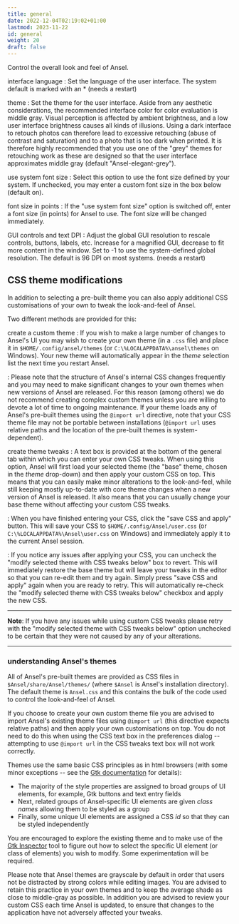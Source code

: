 ```yaml
---
title: general
date: 2022-12-04T02:19:02+01:00
lastmod: 2023-11-22
id: general
weight: 20
draft: false
---
```


Control the overall look and feel of Ansel.

interface language
: Set the language of the user interface. The system default is marked with an * (needs a restart)

theme
: Set the theme for the user interface. Aside from any aesthetic considerations, the recommended interface color for color evaluation is middle gray. Visual perception is affected by ambient brightness, and a low user interface brightness causes all kinds of illusions. Using a dark interface to retouch photos can therefore lead to excessive retouching (abuse of contrast and saturation) and to a photo that is too dark when printed. It is therefore highly recommended that you use one of the "grey" themes for retouching work as these are designed so that the user interface approximates middle gray (default "Ansel-elegant-grey").

use system font size
: Select this option to use the font size defined by your system. If unchecked, you may enter a custom font size in the box below (default on).

font size in points
: If the "use system font size" option is switched off, enter a font size (in points) for Ansel to use. The font size will be changed immediately.

GUI controls and text DPI
: Adjust the global GUI resolution to rescale controls, buttons, labels, etc. Increase for a magnified GUI, decrease to fit more content in the window. Set to -1 to use the system-defined global resolution. The default is 96 DPI on most systems. (needs a restart)

## CSS theme modifications

In addition to selecting a pre-built theme you can also apply additional CSS customisations of your own to tweak the look-and-feel of Ansel.

Two different methods are provided for this:

create a custom theme
: If you wish to make a large number of changes to Ansel's UI you may wish to create your own theme (in a `.css` file) and place it in `$HOME/.config/ansel/themes` (or `C:\%LOCALAPPDATA%\ansel\themes` on Windows). Your new theme will automatically appear in the _theme_ selection list the next time you restart Ansel.

: Please note that the structure of Ansel's internal CSS changes frequently and you may need to make significant changes to your own themes when new versions of Ansel are released. For this reason (among others) we do not recommend creating complex custom themes unless you are willing to devote a lot of time to ongoing maintenance. If your theme loads any of Ansel's pre-built themes using the `@import url` directive, note that your CSS theme file may not be portable between installations (`@import url` uses relative paths and the location of the pre-built themes is system-dependent).

create theme tweaks
: A text box is provided at the bottom of the general tab within which you can enter your own CSS tweaks. When using this option, Ansel will first load your selected theme (the "base" theme, chosen in the _theme_ drop-down) and then apply your custom CSS on top. This means that you can easily make minor alterations to the look-and-feel, while still keeping mostly up-to-date with core theme changes when a new version of Ansel is released. It also means that you can usually change your base theme without affecting your custom CSS tweaks.

: When you have finished entering your CSS, click the "save CSS and apply" button. This will save your CSS to `$HOME/.config/Ansel/user.css` (or `C:\%LOCALAPPDATA%\Ansel\user.css` on Windows) and immediately apply it to the current Ansel session.

: If you notice any issues after applying your CSS, you can uncheck the "modify selected theme with CSS tweaks below" box to revert. This will immediately restore the base theme but will leave your tweaks in the editor so that you can re-edit them and try again. Simply press "save CSS and apply" again when you are ready to retry. This will automatically re-check the "modify selected theme with CSS tweaks below" checkbox and apply the new CSS.

---

**Note**: If you have any issues while using custom CSS tweaks please retry with the "modify selected theme with CSS tweaks below" option unchecked to be certain that they were not caused by any of your alterations.

---

### understanding Ansel's themes

All of Ansel's pre-built themes are provided as CSS files in `$Ansel/share/Ansel/themes/` (where `$Ansel` is Ansel's installation directory). The default theme is `Ansel.css` and this contains the bulk of the code used to control the look-and-feel of Ansel.

If you choose to create your own custom theme file you are advised to import Ansel's existing theme files using `@import url` (this directive expects relative paths) and then apply your own customisations on top. You do not need to do this when using the CSS text box in the preferences dialog -- attempting to use `@import url` in the CSS tweaks text box will not work correctly.

Themes use the same basic CSS principles as in html browsers (with some minor exceptions -- see the [Gtk documentation](https://developer-old.gnome.org/gtk3/stable/chap-css-overview.html) for details):

- The majority of the style properties are assigned to broad groups of UI elements, for example, Gtk buttons and text entry fields
- Next, related groups of Ansel-specific UI elements are given _class names_ allowing them to be styled as a group
- Finally, some unique UI elements are assigned a CSS _id_ so that they can be styled independently

You are encouraged to explore the existing theme and to make use of the [Gtk Inspector](https://wiki.gnome.org/Projects/GTK/Inspector) tool to figure out how to select the specific UI element (or class of elements) you wish to modify. Some experimentation will be required.

Please note that Ansel themes are grayscale by default in order that users not be distracted by strong colors while editing images. You are advised to retain this practice in your own themes and to keep the average shade as close to middle-gray as possible. In addition you are advised to review your custom CSS each time Ansel is updated, to ensure that changes to the application have not adversely affected your tweaks.
